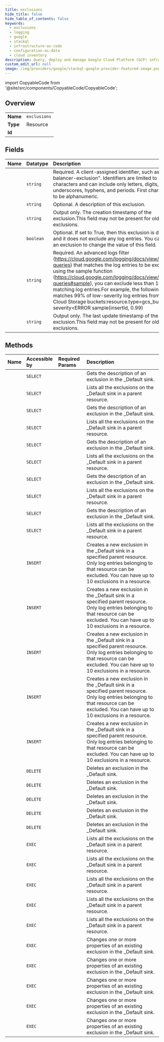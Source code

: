 ```yaml
---
title: exclusions
hide_title: false
hide_table_of_contents: false
keywords:
  - exclusions
  - logging
  - google    
  - stackql
  - infrastructure-as-code
  - configuration-as-data
  - cloud inventory
description: Query, deploy and manage Google Cloud Platform (GCP) infrastructure and resources using SQL
custom_edit_url: null
image: /img/providers/google/stackql-google-provider-featured-image.png
---
```


import CopyableCode from '@site/src/components/CopyableCode/CopyableCode';




## Overview
<table><tbody>
<tr><td><b>Name</b></td><td><code>exclusions</code></td></tr>
<tr><td><b>Type</b></td><td>Resource</td></tr>
<tr><td><b>Id</b></td><td><CopyableCode code="google.logging.exclusions" /></td></tr>
</tbody></table>

## Fields
| Name | Datatype | Description |
|:-----|:---------|:------------|
| <CopyableCode code="name" /> | `string` | Required. A client-assigned identifier, such as "load-balancer-exclusion". Identifiers are limited to 100 characters and can include only letters, digits, underscores, hyphens, and periods. First character has to be alphanumeric. |
| <CopyableCode code="description" /> | `string` | Optional. A description of this exclusion. |
| <CopyableCode code="createTime" /> | `string` | Output only. The creation timestamp of the exclusion.This field may not be present for older exclusions. |
| <CopyableCode code="disabled" /> | `boolean` | Optional. If set to True, then this exclusion is disabled and it does not exclude any log entries. You can update an exclusion to change the value of this field. |
| <CopyableCode code="filter" /> | `string` | Required. An advanced logs filter (https://cloud.google.com/logging/docs/view/advanced-queries) that matches the log entries to be excluded. By using the sample function (https://cloud.google.com/logging/docs/view/advanced-queries#sample), you can exclude less than 100% of the matching log entries.For example, the following query matches 99% of low-severity log entries from Google Cloud Storage buckets:resource.type=gcs_bucket severity&lt;ERROR sample(insertId, 0.99) |
| <CopyableCode code="updateTime" /> | `string` | Output only. The last update timestamp of the exclusion.This field may not be present for older exclusions. |
## Methods
| Name | Accessible by | Required Params | Description |
|:-----|:--------------|:----------------|:------------|
| <CopyableCode code="billing_accounts_exclusions_get" /> | `SELECT` | <CopyableCode code="billingAccountsId, exclusionsId" /> | Gets the description of an exclusion in the _Default sink. |
| <CopyableCode code="billing_accounts_exclusions_list" /> | `SELECT` | <CopyableCode code="billingAccountsId" /> | Lists all the exclusions on the _Default sink in a parent resource. |
| <CopyableCode code="exclusions_get" /> | `SELECT` | <CopyableCode code="name" /> | Gets the description of an exclusion in the _Default sink. |
| <CopyableCode code="exclusions_list" /> | `SELECT` | <CopyableCode code="parent, parentType" /> | Lists all the exclusions on the _Default sink in a parent resource. |
| <CopyableCode code="folders_exclusions_get" /> | `SELECT` | <CopyableCode code="exclusionsId, foldersId" /> | Gets the description of an exclusion in the _Default sink. |
| <CopyableCode code="folders_exclusions_list" /> | `SELECT` | <CopyableCode code="foldersId" /> | Lists all the exclusions on the _Default sink in a parent resource. |
| <CopyableCode code="organizations_exclusions_get" /> | `SELECT` | <CopyableCode code="exclusionsId, organizationsId" /> | Gets the description of an exclusion in the _Default sink. |
| <CopyableCode code="organizations_exclusions_list" /> | `SELECT` | <CopyableCode code="organizationsId" /> | Lists all the exclusions on the _Default sink in a parent resource. |
| <CopyableCode code="projects_exclusions_get" /> | `SELECT` | <CopyableCode code="exclusionsId, projectsId" /> | Gets the description of an exclusion in the _Default sink. |
| <CopyableCode code="projects_exclusions_list" /> | `SELECT` | <CopyableCode code="projectsId" /> | Lists all the exclusions on the _Default sink in a parent resource. |
| <CopyableCode code="billing_accounts_exclusions_create" /> | `INSERT` | <CopyableCode code="billingAccountsId" /> | Creates a new exclusion in the _Default sink in a specified parent resource. Only log entries belonging to that resource can be excluded. You can have up to 10 exclusions in a resource. |
| <CopyableCode code="exclusions_create" /> | `INSERT` | <CopyableCode code="parent, parentType" /> | Creates a new exclusion in the _Default sink in a specified parent resource. Only log entries belonging to that resource can be excluded. You can have up to 10 exclusions in a resource. |
| <CopyableCode code="folders_exclusions_create" /> | `INSERT` | <CopyableCode code="foldersId" /> | Creates a new exclusion in the _Default sink in a specified parent resource. Only log entries belonging to that resource can be excluded. You can have up to 10 exclusions in a resource. |
| <CopyableCode code="organizations_exclusions_create" /> | `INSERT` | <CopyableCode code="organizationsId" /> | Creates a new exclusion in the _Default sink in a specified parent resource. Only log entries belonging to that resource can be excluded. You can have up to 10 exclusions in a resource. |
| <CopyableCode code="projects_exclusions_create" /> | `INSERT` | <CopyableCode code="projectsId" /> | Creates a new exclusion in the _Default sink in a specified parent resource. Only log entries belonging to that resource can be excluded. You can have up to 10 exclusions in a resource. |
| <CopyableCode code="billing_accounts_exclusions_delete" /> | `DELETE` | <CopyableCode code="billingAccountsId, exclusionsId" /> | Deletes an exclusion in the _Default sink. |
| <CopyableCode code="exclusions_delete" /> | `DELETE` | <CopyableCode code="name" /> | Deletes an exclusion in the _Default sink. |
| <CopyableCode code="folders_exclusions_delete" /> | `DELETE` | <CopyableCode code="exclusionsId, foldersId" /> | Deletes an exclusion in the _Default sink. |
| <CopyableCode code="organizations_exclusions_delete" /> | `DELETE` | <CopyableCode code="exclusionsId, organizationsId" /> | Deletes an exclusion in the _Default sink. |
| <CopyableCode code="projects_exclusions_delete" /> | `DELETE` | <CopyableCode code="exclusionsId, projectsId" /> | Deletes an exclusion in the _Default sink. |
| <CopyableCode code="_billing_accounts_exclusions_list" /> | `EXEC` | <CopyableCode code="billingAccountsId" /> | Lists all the exclusions on the _Default sink in a parent resource. |
| <CopyableCode code="_exclusions_list" /> | `EXEC` | <CopyableCode code="parent, parentType" /> | Lists all the exclusions on the _Default sink in a parent resource. |
| <CopyableCode code="_folders_exclusions_list" /> | `EXEC` | <CopyableCode code="foldersId" /> | Lists all the exclusions on the _Default sink in a parent resource. |
| <CopyableCode code="_organizations_exclusions_list" /> | `EXEC` | <CopyableCode code="organizationsId" /> | Lists all the exclusions on the _Default sink in a parent resource. |
| <CopyableCode code="_projects_exclusions_list" /> | `EXEC` | <CopyableCode code="projectsId" /> | Lists all the exclusions on the _Default sink in a parent resource. |
| <CopyableCode code="billing_accounts_exclusions_patch" /> | `EXEC` | <CopyableCode code="billingAccountsId, exclusionsId" /> | Changes one or more properties of an existing exclusion in the _Default sink. |
| <CopyableCode code="exclusions_patch" /> | `EXEC` | <CopyableCode code="name" /> | Changes one or more properties of an existing exclusion in the _Default sink. |
| <CopyableCode code="folders_exclusions_patch" /> | `EXEC` | <CopyableCode code="exclusionsId, foldersId" /> | Changes one or more properties of an existing exclusion in the _Default sink. |
| <CopyableCode code="organizations_exclusions_patch" /> | `EXEC` | <CopyableCode code="exclusionsId, organizationsId" /> | Changes one or more properties of an existing exclusion in the _Default sink. |
| <CopyableCode code="projects_exclusions_patch" /> | `EXEC` | <CopyableCode code="exclusionsId, projectsId" /> | Changes one or more properties of an existing exclusion in the _Default sink. |
